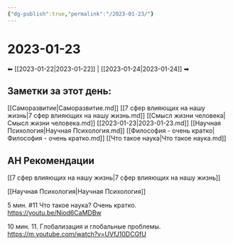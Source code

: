 ```yaml
---
{"dg-publish":true,"permalink":"/2023-01-23/"}
---
```


# 2023-01-23
⬅ [[2023-01-22\|2023-01-22]] | [[2023-01-24\|2023-01-24]] ➡
## Заметки за этот день:

[[Саморазвитие\|Саморазвитие.md]]
[[7 сфер влияющих на нашу жизнь\|7 сфер влияющих на нашу жизнь.md]]
[[Смысл жизни человека\|Смысл жизни человека.md]]
[[2023-01-23\|2023-01-23.md]]
[[Научная Психология\|Научная Психология.md]]
[[Философия - очень кратко\|Философия - очень кратко.md]]
[[Что такое наука\|Что такое наука.md]]


## АН Рекомендации

[[7 сфер влияющих на нашу жизнь\|7 сфер влияющих на нашу жизнь]]

[[Научная Психология\|Научная Психология]]

5 мин. #11 Что такое наука? Очень кратко. 
https://youtu.be/Niod6CaMDBw

10 мин. 11. Глобализация и глобальные проблемы. 
https://m.youtube.com/watch?v=UVfJ10DCGfU






